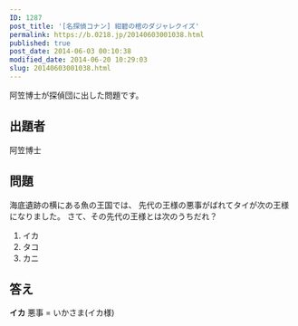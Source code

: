 ```yaml
---
ID: 1287
post_title: '[名探偵コナン] 紺碧の棺のダジャレクイズ'
permalink: https://b.0218.jp/20140603001038.html
published: true
post_date: 2014-06-03 00:10:38
modified_date: 2014-06-20 10:29:03
slug: 20140603001038.html
---
```

阿笠博士が探偵団に出した問題です。
<!--more-->
<h2>出題者</h2>
阿笠博士

<h2>問題</h2>
海底遺跡の横にある魚の王国では、
先代の王様の悪事がばれてタイが次の王様になりました。
さて、その先代の王様とは次のうちだれ？
<ol>
  <li>イカ</li>
  <li>タコ</li>
  <li>カニ</li>
</ol>

<h2>答え</h2>
<strong>イカ</strong>
悪事 = いかさま(イカ様)
